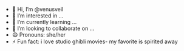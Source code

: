 - 👋 Hi, I’m @venusveil
- 👀 I’m interested in ...
- 🌱 I’m currently learning ...
- 💞️ I’m looking to collaborate on ...
- 😄 Pronouns: she/her
- ⚡ Fun fact: i love studio ghibli movies- my favorite is spirited away

<!---
venusveil/venusveil is a ✨ special ✨ repository because its `README.md` (this file) appears on your GitHub profile.
You can click the Preview link to take a look at your changes.
--->
